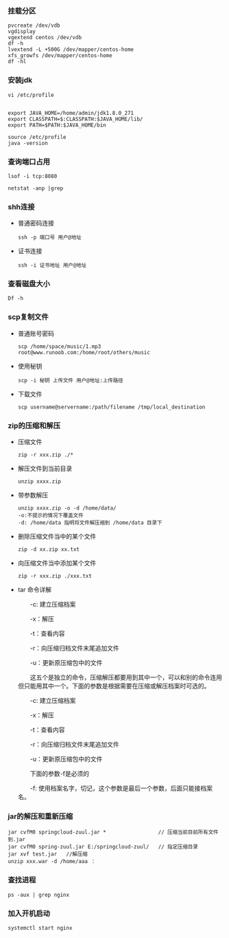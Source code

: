 ### 挂载分区

```
pvcreate /dev/vdb
vgdisplay
vgextend centos /dev/vdb
df -h
lvextend -L +500G /dev/mapper/centos-home
xfs_growfs /dev/mapper/centos-home
df -hl
```

### 安装jdk

```
vi /etc/profile


export JAVA_HOME=/home/admin/jdk1.8.0_271
export CLASSPATH=$:CLASSPATH:$JAVA_HOME/lib/
export PATH=$PATH:$JAVA_HOME/bin

source /etc/profile
java -version
```

### 查询端口占用

`lsof -i tcp:8080`

`netstat -anp |grep `

### shh连接

- 普通密码连接

  ```
  ssh -p 端口号 用户@地址
  ```

- 证书连接

  ```
  ssh -i 证书地址 用户@地址
  ```

### 查看磁盘大小

```linux
Df -h
```

### scp复制文件

- 普通账号密码

  ```linux
  scp /home/space/music/1.mp3 root@www.runoob.com:/home/root/others/music 
  ```

- 使用秘钥

  ```
  scp -i 秘钥 上传文件 用户@地址:上传路径
  ```

- 下载文件

  ````
  scp username@servername:/path/filename /tmp/local_destination
  ````

### zip的压缩和解压

- 压缩文件

  ``` 
  zip -r xxx.zip ./*
  ```

- 解压文件到当前目录

  ```
  unzip xxxx.zip
  ```

- 带参数解压

  ```
  unzip xxxx.zip -o -d /home/data/
  -o:不提示的情况下覆盖文件
  -d: /home/data 指明将文件解压缩到 /home/data 目录下
  ```

- 删除压缩文件当中的某个文件

  ```
  zip -d xx.zip xx.txt
  ```

- 向压缩文件当中添加某个文件

  ```
  zip -r xxx.zip ./xxx.txt
  ```

- tar 命令详解

  　　-c: 建立压缩档案

    　　-x：解压

    　　-t：查看内容

    　　-r：向压缩归档文件末尾追加文件

    　　-u：更新原压缩包中的文件

    　　这五个是独立的命令，压缩解压都要用到其中一个，可以和别的命令连用但只能用其中一个。下面的参数是根据需要在压缩或解压档案时可选的。

    　　-c: 建立压缩档案

    　　-x：解压

    　　-t：查看内容

    　　-r：向压缩归档文件末尾追加文件

    　　-u：更新原压缩包中的文件

    　　下面的参数-f是必须的

    　　-f: 使用档案名字，切记，这个参数是最后一个参数，后面只能接档案名。

### jar的解压和重新压缩

```linux
jar cvfM0 springcloud-zuul.jar *                 // 压缩当前目前所有文件到.jar
jar cvfM0 spring-zuul.jar E:/springcloud-zuul/   // 指定压缩目录
jar xvf test.jar   //解压缩
unzip xxx.war -d /home/aaa ：
```

### 查找进程
```
ps -aux | grep nginx
```

### 加入开机启动

```
systemctl start nginx
```